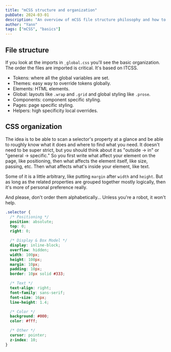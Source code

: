 ```yaml
---
title: "mCSS structure and organization"
pubDate: 2024-03-01
description: "An overview of mCSS file structure philosophy and how to build upon it."
author: "Yann"
tags: ["mCSS", "basics"]
---
```


## File structure

If you look at the imports in `_global.css` you'll see the basic organization. The order the files are imported is critical. It's based on ITCSS.

- Tokens: where all the global variables are set.
- Themes: easy way to override tokens globally.
- Elements: HTML elements.
- Global: layouts like `.wrap` and `.grid` and global styling like `.prose`.
- Components: component specific styling.
- Pages: page specific styling.
- Helpers: high specificity local overrides.

## CSS organization

The idea is to be able to scan a selector's property at a glance and be able to roughly know what it does and where to find what you need. It doesn't need to be super strict, but you should think about it as "outside → in" or "general → specific." So you first write what affect your element on the page, like positioning, then what affects the element itself, like size, passing, etc. Then what affects what's inside your element, like text.

Some of it is a little arbitrary, like putting `margin` after `width` and `height`. But as long as the related properties are grouped together mostly logically, then it's more of personal preference really.

And please, don't order them alphabetically… Unless you're a robot, it won't help.

```css
.selector {
  /* Positioning */
  position: absolute;
  top: 0;
  right: 0;

  /* Display & Box Model */
  display: inline-block;
  overflow: hidden;
  width: 100px;
  height: 100px;
  margin: 10px;
  padding: 10px;
  border: 10px solid #333;

  /* Text */
  text-align: right;
  font-family: sans-serif;
  font-size: 16px;
  line-height: 1.4;

  /* Color */
  background: #000;
  color: #fff;

  /* Other */
  cursor: pointer;
  z-index: 10;
}
```
